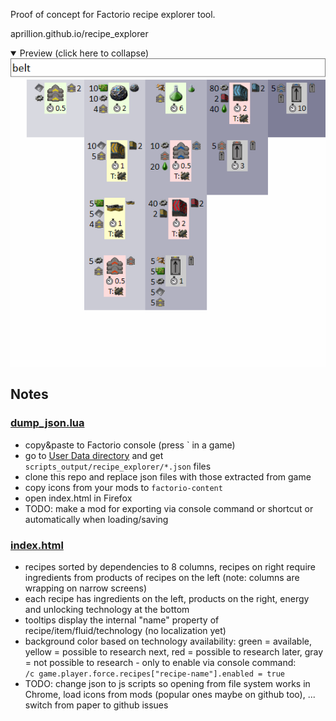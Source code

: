 Proof of concept for Factorio recipe explorer tool.

aprillion.github.io/recipe_explorer
<details open>
    <summary>Preview (click here to collapse)</summary>
    <img src="preview.gif" alt="Preview">
</details>

## Notes
### [dump_json.lua](dump_json.lua)
- copy&paste to Factorio console (press ` in a game)
- go to [User Data directory](https://wiki.factorio.com/Application_directory#User_Data_directory) and get `scripts_output/recipe_explorer/*.json` files
- clone this repo and replace json files with those extracted from game
- copy icons from your mods to `factorio-content`
- open index.html in Firefox
- TODO: make a mod for exporting via console command or shortcut or automatically when loading/saving

### [index.html](index.html)
- recipes sorted by dependencies to 8 columns, recipes on right require ingredients from products of recipes on the left (note: columns are wrapping on narrow screens)
- each recipe has ingredients on the left, products on the right, energy and unlocking technology at the bottom
- tooltips display the internal "name" property of recipe/item/fluid/technology (no localization yet)
- background color based on technology availability: green = available, yellow = possible to research next, red = possible to research later, gray = not possible to research - only to enable via console command:<br>
`/c game.player.force.recipes["recipe-name"].enabled = true`
- TODO: change json to js scripts so opening from file system works in Chrome, load icons from mods (popular ones maybe on github too), ... switch from paper to github issues
